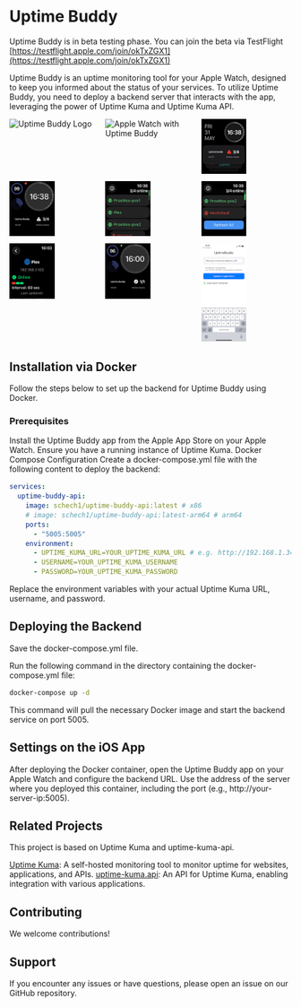 # Uptime Buddy

Uptime Buddy is in beta testing phase.
You can join the beta via TestFlight
[https://testflight.apple.com/join/okTxZGX1](https://testflight.apple.com/join/okTxZGX1)

Uptime Buddy is an uptime monitoring tool for your Apple Watch, designed to keep you informed about the status of your services. To utilize Uptime Buddy, you need to deploy a backend server that interacts with the app, leveraging the power of Uptime Kuma and Uptime Kuma API.

<style>
  .grid-container {
    display: grid;
    grid-template-columns: repeat(auto-fill, minmax(150px, 1fr));
    gap: 10px;
  }
  .grid-item img {
    width: 50%;
    height: auto;
  }
</style>

<div class="grid-container">
  <div class="grid-item">
    <img src="images/uptime-buddy-logo.png" alt="Uptime Buddy Logo">
  </div>
  <div class="grid-item">
    <img src="images/apple-watch-uptime-buddy.png" alt="Apple Watch with Uptime Buddy">
  </div>
  <div class="grid-item">
    <img src="images/uptime-buddy-1.PNG" alt="Uptime Buddy Watch Screen">
  </div>
  <div class="grid-item">
    <img src="images/uptime-buddy-2.PNG" alt="Apple Watch with Uptime Buddy">
  </div>
  <div class="grid-item">
    <img src="images/uptime-buddy-3.PNG" alt="Apple Watch with Uptime Buddy">
  </div>
  <div class="grid-item">
    <img src="images/uptime-buddy-4.PNG" alt="Apple Watch with Uptime Buddy">
  </div>
  <div class="grid-item">
    <img src="images/uptime-buddy-5.PNG" alt="Apple Watch with Uptime Buddy">
  </div>
  <div class="grid-item">
    <img src="images/uptime-buddy-6.PNG" alt="Apple Watch with Uptime Buddy">
  </div>
  <div class="grid-item">
    <img src="images/uptime-buddy-ios.PNG" alt="Apple Watch with Uptime Buddy">
  </div>
</div>


## Installation via Docker

Follow the steps below to set up the backend for Uptime Buddy using Docker.

### Prerequisites
Install the Uptime Buddy app from the Apple App Store on your Apple Watch.
Ensure you have a running instance of Uptime Kuma.
Docker Compose Configuration
Create a docker-compose.yml file with the following content to deploy the backend:

```yaml
services:
  uptime-buddy-api:
    image: schech1/uptime-buddy-api:latest # x86
    # image: schech1/uptime-buddy-api:latest-arm64 # arm64
    ports:
      - "5005:5005"
    environment:
      - UPTIME_KUMA_URL=YOUR_UPTIME_KUMA_URL # e.g. http://192.168.1.34:3002/
      - USERNAME=YOUR_UPTIME_KUMA_USERNAME
      - PASSWORD=YOUR_UPTIME_KUMA_PASSWORD
```

Replace the environment variables with your actual Uptime Kuma URL, username, and password.

## Deploying the Backend
Save the docker-compose.yml file.

Run the following command in the directory containing the docker-compose.yml file:

```sh
docker-compose up -d
```

This command will pull the necessary Docker image and start the backend service on port 5005.

## Settings on the iOS App
After deploying the Docker container, open the Uptime Buddy app on your Apple Watch and configure the backend URL. Use the address of the server where you deployed this container, including the port (e.g., http://your-server-ip:5005).

## Related Projects

This project is based on Uptime Kuma and uptime-kuma-api.

[Uptime Kuma](https://github.com/louislam/uptime-kuma): A self-hosted monitoring tool to monitor uptime for websites, applications, and APIs.
[uptime-kuma.api](https://github.com/lucasheld/uptime-kuma-api): An API for Uptime Kuma, enabling integration with various applications.


## Contributing

We welcome contributions! 

## Support

If you encounter any issues or have questions, please open an issue on our GitHub repository.